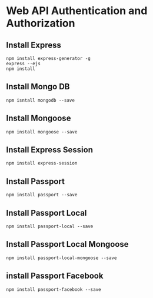 # Web API Authentication and Authorization

## Install Express

```
npm install express-generator -g
express --ejs
npm install
```

## Install Mongo DB

```
npm isntall mongodb --save
```

## Install Mongoose

```
npm install mongoose --save
```

## Install Express Session

```
npm install express-session
```

## Install Passport

```
npm install passport --save
```

## Install Passport Local

```
npm install passport-local --save
```

## Install Passport Local Mongoose

```
npm install passport-local-mongoose --save
```

## install Passport Facebook

```
npm install passport-facebook --save
```